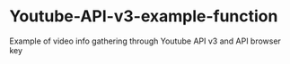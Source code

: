 # Youtube-API-v3-example-function
Example of video info gathering through Youtube API v3 and API browser key
